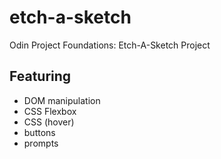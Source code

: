 # etch-a-sketch
Odin Project Foundations: Etch-A-Sketch Project

## Featuring
- DOM manipulation
- CSS Flexbox
- CSS (hover)
- buttons
- prompts
